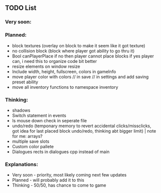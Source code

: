 ## TODO List

### Very soon:

### Planned:
- block textures
(overlay on block to make it seem like it got texture)
- no collision block
(block where player got ability to go thru it)
- Bool canPlayerPlace
if no then player cannot place blocks if yes player can, i need this to organize code bit better
- resize elements on window resize
- Include width, height, fullscreen, colors in gameInfo
- move player color with colors // in save // in settings and add saving preset ability
- move all inventory functions to namespace inventory

### Thinking:
- shadows
- Switch statement in events
- Is mouse down check in seperate file
- undo/redo
(temponary memory to revert accidental clicks/missclicks, got idea for last placed block undo/redo, thinking abt bigger limit) | note for me: arrays?
- multiple save slots
- Custom color pallete
- Dialogues rects in dialogues cpp instead of main

### Explanations:
- Very soon - priority, most likely coming next few updates
- Planned   - will probably add it to this
- Thinking  - 50/50, has chance to come to game
